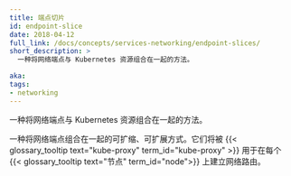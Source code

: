 ```yaml
---
title: 端点切片
id: endpoint-slice
date: 2018-04-12
full_link: /docs/concepts/services-networking/endpoint-slices/
short_description: >
  一种将网络端点与 Kubernetes 资源组合在一起的方法。

aka:
tags:
- networking
---
```

  一种将网络端点与 Kubernetes 资源组合在一起的方法。

<!--
---
title: Endpoint Slice
id: endpoint-slice
date: 2018-04-12
full_link: /docs/concepts/services-networking/endpoint-slices/
short_description: >
  A way to group network endpoints together with Kubernetes resources.

aka:
tags:
- networking
---
 A way to group network endpoints together with Kubernetes resources.
-->

<!--more-->

<!--
A scalable and extensible way to group network endpoints together. These can be
used by {{< glossary_tooltip text="kube-proxy" term_id="kube-proxy" >}} to
establish network routes on each {{< glossary_tooltip text="node" term_id="node" >}}.
-->


一种将网络端点组合在一起的可扩缩、可扩展方式。它们将被 {{< glossary_tooltip text="kube-proxy" term_id="kube-proxy" >}} 用于在每个 {{< glossary_tooltip text="节点" term_id="node">}} 上建立网络路由。
